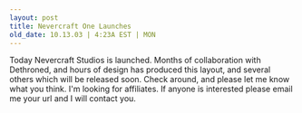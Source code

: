```yaml
---
layout: post
title: Nevercraft One Launches
old_date: 10.13.03 | 4:23A EST | MON
---
```


Today Nevercraft Studios is launched. Months of collaboration with Dethroned,
and hours of design has produced this layout, and several others which will be
released soon. Check around, and please let me know what you think. I'm
looking for affiliates. If anyone is interested please email me your url and I
will contact you.
